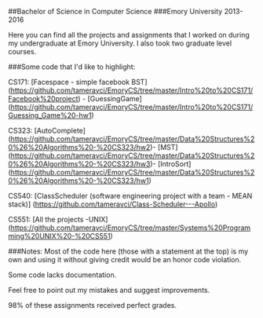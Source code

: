 ##Bachelor of Science in Computer Science
###Emory University 2013-2016

Here you can find all the projects and assignments that I worked on during my undergraduate at Emory University. I also took two graduate level courses.

###Some code that I'd like to highlight:

CS171: [Facespace - simple facebook BST] (https://github.com/tameravci/EmoryCS/tree/master/Intro%20to%20CS171/Facebook%20project) - 
       [GuessingGame] (https://github.com/tameravci/EmoryCS/tree/master/Intro%20to%20CS171/Guessing_Game%20-hw1)

CS323: [AutoComplete] (https://github.com/tameravci/EmoryCS/tree/master/Data%20Structures%20%26%20Algorithms%20-%20CS323/hw2)- [MST] (https://github.com/tameravci/EmoryCS/tree/master/Data%20Structures%20%26%20Algorithms%20-%20CS323/hw3)- [IntroSort] (https://github.com/tameravci/EmoryCS/tree/master/Data%20Structures%20%26%20Algorithms%20-%20CS323/hw1)

CS540: [ClassScheduler (software engineering project with a team - MEAN stack)] (https://github.com/tameravci/Class-Scheduler---Apollo)

CS551: [All the projects -UNIX] (https://github.com/tameravci/EmoryCS/tree/master/Systems%20Programming%20UNIX%20-%20CS551)

###Notes:
Most of the code here (those with a statement at the top) is my own and using it without giving credit would be an honor code violation.

Some code lacks documentation.

Feel free to point out my mistakes and suggest improvements.

98% of these assignments received perfect grades. 



